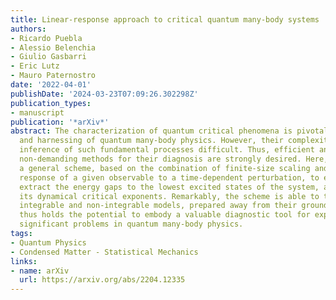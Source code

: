 ```yaml
---
title: Linear-response approach to critical quantum many-body systems
authors:
- Ricardo Puebla
- Alessio Belenchia
- Giulio Gasbarri
- Eric Lutz
- Mauro Paternostro
date: '2022-04-01'
publishDate: '2024-03-23T07:09:26.302298Z'
publication_types:
- manuscript
publication: '*arXiv*'
abstract: The characterization of quantum critical phenomena is pivotal for the understanding
  and harnessing of quantum many-body physics. However, their complexity makes the
  inference of such fundamental processes difficult. Thus, efficient and experimentally
  non-demanding methods for their diagnosis are strongly desired. Here, we introduce
  a general scheme, based on the combination of finite-size scaling and the linear
  response of a given observable to a time-dependent perturbation, to efficiently
  extract the energy gaps to the lowest excited states of the system, and thus infer
  its dynamical critical exponents. Remarkably, the scheme is able to tackle both
  integrable and non-integrable models, prepared away from their ground states. It
  thus holds the potential to embody a valuable diagnostic tool for experimentally
  significant problems in quantum many-body physics.
tags:
- Quantum Physics
- Condensed Matter - Statistical Mechanics
links:
- name: arXiv
  url: https://arxiv.org/abs/2204.12335
---
```

